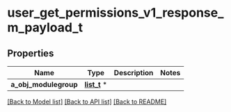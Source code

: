 # user_get_permissions_v1_response_m_payload_t

## Properties
Name | Type | Description | Notes
------------ | ------------- | ------------- | -------------
**a_obj_modulegroup** | [**list_t**](modulegroup_response_compound.md) \* |  | 

[[Back to Model list]](../README.md#documentation-for-models) [[Back to API list]](../README.md#documentation-for-api-endpoints) [[Back to README]](../README.md)


